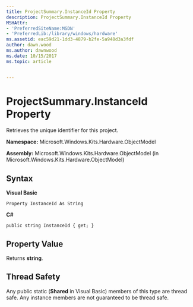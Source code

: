 ```yaml
---
title: ProjectSummary.InstanceId Property
description: ProjectSummary.InstanceId Property
MSHAttr:
- 'PreferredSiteName:MSDN'
- 'PreferredLib:/library/windows/hardware'
ms.assetid: eac59d21-1dd3-4879-b2fe-5a948d3a3fdf
author: dawn.wood
ms.author: dawnwood
ms.date: 10/15/2017
ms.topic: article


---
```


# ProjectSummary.InstanceId Property


Retrieves the unique identifier for this project.

**Namespace:** Microsoft.Windows.Kits.Hardware.ObjectModel

**Assembly:** Microsoft.Windows.Kits.Hardware.ObjectModel (in Microsoft.Windows.Kits.Hardware.ObjectModel)

## <span id="Syntax"></span><span id="syntax"></span><span id="SYNTAX"></span>Syntax


**Visual Basic**

`Property InstanceId As String`

**C#**

`public string InstanceId { get; }`

## <span id="Property_Value"></span><span id="property_value"></span><span id="PROPERTY_VALUE"></span>Property Value


Returns **string**.

## <span id="Thread_Safety"></span><span id="thread_safety"></span><span id="THREAD_SAFETY"></span>Thread Safety


Any public static (**Shared** in Visual Basic) members of this type are thread safe. Any instance members are not guaranteed to be thread safe.

 

 






